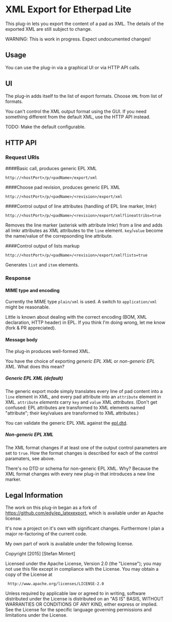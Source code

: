 # XML Export for Etherpad Lite

This plug-in lets you export the content of a pad as XML. The details of the exported XML are still subject to change.

WARNING: This is work in progress. Expect undocumented changes!


## Usage

You can use the plug-in via a graphical UI or via HTTP API calls. 

## UI

The plug-in adds itself to the list of export formats. Choose `XML` from list of formats. 

You can't control the XML output format using the GUI. If you need something different from the default XML, use the HTTP API instead.

TODO: Make the default configurable. 


## HTTP API

### Request URIs

####Basic call, produces generic EPL XML

    http://<hostPort>/p/<padName>/export/xml

####Choose pad revision, produces generic EPL XML

    http://<hostPort>/p/<padName>/<revision>/export/xml

####Control output of line attributes (handling of EPL line marker, lmkr)

    http://<hostPort>/p/<padName>/<revision>/export/xml?lineattribs=true

Removes the line marker (asterisk with attribute lmkr) from a line and adds all lmkr attributes as XML attributes to the `line` element. `key`/`value` become the name/value of the correpsonding line attribute.  

####Control output of lists markup

    http://<hostPort>/p/<padName>/<revision>/export/xml?lists=true

Generates `list` and `item` elements. 

### Response

#### MIME type and encoding

Currently the MIME type `plain/xml` is used. A switch to `application/xml` might be reasonable. 

Little is known about dealing with the correct encoding (BOM, XML declaration, HTTP header) in EPL. If you think I'm doing wrong, let me know (fork & PR appreciated).

#### Message body

The plug-in produces well-formed XML.

You have the choice of exporting *generic EPL XML* or *non-generic EPL XML*. What does this mean?

##### Generic EPL XML (default)

The generic export mode simply translates every line of pad content into a `line` element in XML, and every pad attribute into an `attribute` element in XML. `attribute` *elements* carry `key` and `value` XML *attributes*. (Don't get confused: EPL attributes are transformed to XML elements named "attribute"; their key/values are transformed to XML attributes.) 

You can validate the generic EPL XML against the [epl.dtd](epl.dtd).

##### Non-generic EPL XML

The XML format changes if at least one of the output control parameters are set to `true`. How the format changes is described for each of the control paramaters, see above.

There's no DTD or schema for non-generic EPL XML. Why? Because the XML format changes with every new plug-in that introduces a new line marker.



## Legal Information

The work on this plug-in began as a fork of <https://github.com/edy/ep_latexexport>, which is available under an Apache license. 

It's now a project on it's own with significant changes. Furthermore I plan a major re-factoring of the current code.

My own part of work is available under the following license.

   Copyright \[2015\] \[Stefan Mintert\]

   Licensed under the Apache License, Version 2.0 (the "License");
   you may not use this file except in compliance with the License.
   You may obtain a copy of the License at

     http://www.apache.org/licenses/LICENSE-2.0

   Unless required by applicable law or agreed to in writing, software
   distributed under the License is distributed on an "AS IS" BASIS,
   WITHOUT WARRANTIES OR CONDITIONS OF ANY KIND, either express or implied.
   See the License for the specific language governing permissions and
   limitations under the License.

